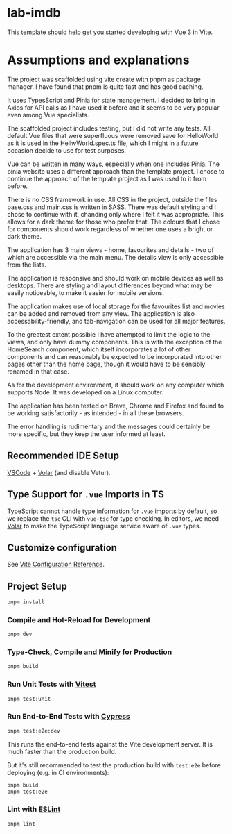 # lab-imdb

This template should help get you started developing with Vue 3 in Vite.
            
# Assumptions and explanations
The project was scaffolded using vite create with pnpm as package manager. I have found that pnpm is quite fast and has good caching.

It uses TypesScript and Pinia for state management. I decided to bring in Axios for API calls as I have used it before and it seems to be very popular even among Vue specialists. 

The scaffolded project includes testing, but I did not write any tests. All default Vue files that were superfluous were removed save for HelloWorld as it is used in the HellwWorld.spec.ts file, which I might in a future occasion decide to use for test purposes.

Vue can be written in many ways, especially when one includes Pinia. The pinia website uses a different approach than the template project. I chose to continue the approach of the template project as I was used to it from before.

There is no CSS framework in use. All CSS in the project, outside the files base.css and main.css is written in SASS. There was default styling and I chose to continue with it, chanding only where I felt it was appropriate. This allows for a dark theme for those who prefer that. The colours that I chose for components should work regardless of whether one uses a bright or dark theme.

The application has 3 main views - home, favourites and details - two of which are accessible via the main menu. The details view is only accessible from the lists.

The application is responsive and should work on mobile devices as well as desktops. There are styling and layout differences beyond what may be easily noticeable, to make it easier for mobile versions.

The application makes use of local storage for the favourites list and movies can be added and removed from any view. The application is also accessability-friendly, and tab-navigation can be used for all major features.

To the greatest extent possible I have attempted to limit the logic to the views, and only have dummy components. This is with the exception of the HomeSearch component, which itself incorporates a lot of other components and can reasonably be expected to be incorporated into other pages other than the home page, though it would have to be sensibly renamed in that case.

As for the development environment, it should work on any computer which supports Node. It was developed on a Linux computer.

The application has been tested on Brave, Chrome and Firefox and found to be working satisfactorily - as intended - in all these browsers.

The error handling is rudimentary and the messages could certainly be more specific, but they keep the user informed at least.


## Recommended IDE Setup

[VSCode](https://code.visualstudio.com/) + [Volar](https://marketplace.visualstudio.com/items?itemName=Vue.volar) (and disable Vetur).

## Type Support for `.vue` Imports in TS

TypeScript cannot handle type information for `.vue` imports by default, so we replace the `tsc` CLI with `vue-tsc` for type checking. In editors, we need [Volar](https://marketplace.visualstudio.com/items?itemName=Vue.volar) to make the TypeScript language service aware of `.vue` types.

## Customize configuration

See [Vite Configuration Reference](https://vite.dev/config/).

## Project Setup

```sh
pnpm install
```

### Compile and Hot-Reload for Development

```sh
pnpm dev
```

### Type-Check, Compile and Minify for Production

```sh
pnpm build
```

### Run Unit Tests with [Vitest](https://vitest.dev/)

```sh
pnpm test:unit
```

### Run End-to-End Tests with [Cypress](https://www.cypress.io/)

```sh
pnpm test:e2e:dev
```

This runs the end-to-end tests against the Vite development server.
It is much faster than the production build.

But it's still recommended to test the production build with `test:e2e` before deploying (e.g. in CI environments):

```sh
pnpm build
pnpm test:e2e
```

### Lint with [ESLint](https://eslint.org/)

```sh
pnpm lint
```
